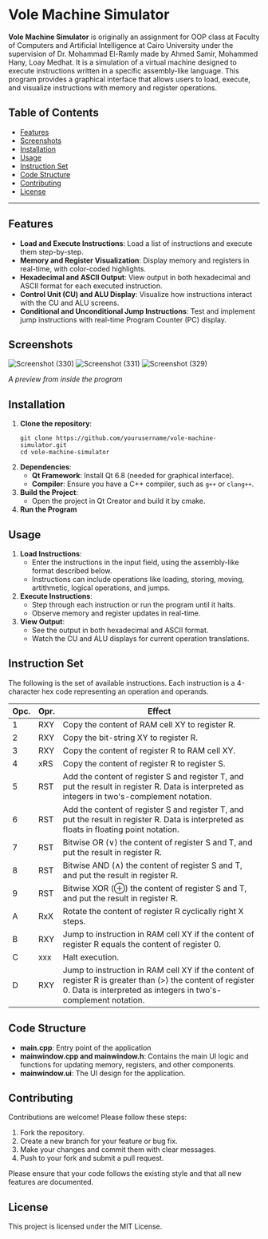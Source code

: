 # Vole Machine Simulator

**Vole Machine Simulator** is originally an assignment for OOP class at Faculty of Computers and Artificial Intelligence at Cairo University under the supervision of Dr. Mohammad El-Ramly made by Ahmed Samir, Mohammed Hany, Loay Medhat. It is a simulation of a virtual machine designed to execute instructions written in a specific assembly-like language. This program provides a graphical interface that allows users to load, execute, and visualize instructions with memory and register operations.

## Table of Contents

- [Features](#features)
- [Screenshots](#screenshots)
- [Installation](#installation)
- [Usage](#usage)
- [Instruction Set](#instruction-set)
- [Code Structure](#code-structure)
- [Contributing](#contributing)
- [License](#license)

---

## Features

- **Load and Execute Instructions**: Load a list of instructions and execute them step-by-step.
- **Memory and Register Visualization**: Display memory and registers in real-time, with color-coded highlights.
- **Hexadecimal and ASCII Output**: View output in both hexadecimal and ASCII format for each executed instruction.
- **Control Unit (CU) and ALU Display**: Visualize how instructions interact with the CU and ALU screens.
- **Conditional and Unconditional Jump Instructions**: Test and implement jump instructions with real-time Program Counter (PC) display.

## Screenshots
![Screenshot (330)](https://github.com/user-attachments/assets/ce089686-6d4c-4777-93be-156e8b2da659)
![Screenshot (331)](https://github.com/user-attachments/assets/86dfe52c-d7bc-4a6d-8d48-b6ee964fc6ad)
![Screenshot (329)](https://github.com/user-attachments/assets/bb4b602a-821e-4c90-8640-e8ea9e70f544)

*A preview from inside the program*

## Installation

1. **Clone the repository**:
   ```
   git clone https://github.com/yourusername/vole-machine-simulator.git
   cd vole-machine-simulator
   ```
2. **Dependencies**:
   - **Qt Framework**: Install Qt 6.8 (needed for graphical interface).
   - **Compiler**: Ensure you have a C++ compiler, such as `g++` or `clang++`.
3. **Build the Project**:
   - Open the project in Qt Creator and build it by cmake.
4. **Run the Program**

## Usage

1. **Load Instructions**:
   - Enter the instructions in the input field, using the assembly-like format described below.
   - Instructions can include operations like loading, storing, moving, artithmetic, logical operations, and jumps.
2. **Execute Instructions**:
   - Step through each instruction or run the program until it halts.
   - Observe memory and register updates in real-time.
3. **View Output**:
   - See the output in both hexadecimal and ASCII format.
   - Watch the CU and ALU displays for current operation translations.

## Instruction Set

The following is the set of available instructions. Each instruction is a 4-character hex code representing an operation and operands.

| Opc. | Opr. | Effect                                                                                                                                                                      |
|------|------|-----------------------------------------------------------------------------------------------------------------------------------------------------------------------------|
| 1    | RXY  | Copy the content of RAM cell XY to register R.                                                                                                                              |
| 2    | RXY  | Copy the bit-string XY to register R.                                                                                                                                       |
| 3    | RXY  | Copy the content of register R to RAM cell XY.                                                                                                                              |
| 4    | xRS  | Copy the content of register R to register S.                                                                                                                               |
| 5    | RST  | Add the content of register S and register T, and put the result in register R. Data is interpreted as integers in two's-complement notation.                               |
| 6    | RST  | Add the content of register S and register T, and put the result in register R. Data is interpreted as floats in floating point notation.                                   |
| 7    | RST  | Bitwise OR (∨) the content of register S and T, and put the result in register R.                                                                                           |
| 8    | RST  | Bitwise AND (∧) the content of register S and T, and put the result in register R.                                                                                          |
| 9    | RST  | Bitwise XOR (⊕) the content of register S and T, and put the result in register R.                                                                                          |
| A    | RxX  | Rotate the content of register R cyclically right X steps.                                                                                                                  |
| B    | RXY  | Jump to instruction in RAM cell XY if the content of register R equals the content of register 0.                                                                           |
| C    | xxx  | Halt execution.                                                                                                                                                              |
| D    | RXY  | Jump to instruction in RAM cell XY if the content of register R is greater than (>) the content of register 0. Data is interpreted as integers in two's-complement notation. |


## Code Structure
- **main.cpp**: Entry point of the application
- **mainwindow.cpp and mainwindow.h**: Contains the main UI logic and functions for updating memory, registers, and other components.
- **mainwindow.ui**: The UI design for the application.

## Contributing

Contributions are welcome! Please follow these steps:

1. Fork the repository.
2. Create a new branch for your feature or bug fix.
3. Make your changes and commit them with clear messages.
4. Push to your fork and submit a pull request.

Please ensure that your code follows the existing style and that all new features are documented.

## License

This project is licensed under the MIT License.
